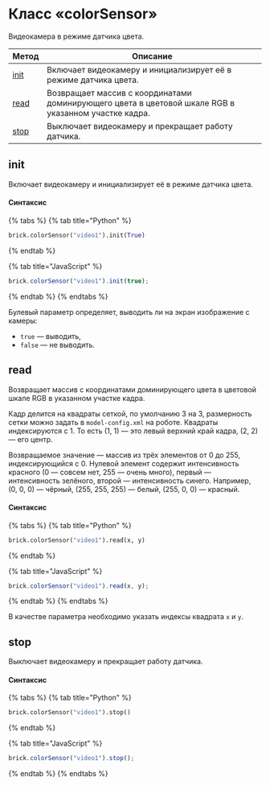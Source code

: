 # Класс «colorSensor»

Видеокамера в режиме датчика цвета.

| Метод                              | Описание                                                                                             |
| ---------------------------------- | ---------------------------------------------------------------------------------------------------- |
| [init​](class-colorsensor.md#init) | Включает видеокамеру и инициализирует её в режиме датчика цвета.                                     |
| [read​](class-colorsensor.md#read) | Возвращает массив с координатами доминирующего цвета в цветовой шкале RGB в указанном участке кадра. |
| [stop](class-colorsensor.md#stop)  | Выключает видеокамеру и прекращает работу датчика.                                                   |

## init

Включает видеокамеру и инициализирует её в режиме датчика цвета.

#### Синтаксис

{% tabs %}
{% tab title="Python" %}
```python
brick.colorSensor("video1").init(True)
```
{% endtab %}

{% tab title="JavaScript" %}
```javascript
brick.colorSensor("video1").init(true);
```
{% endtab %}
{% endtabs %}

Булевый параметр определяет, выводить ли на экран изображение с камеры:

* `true` — выводить,
* `false` — не выводить.

## read

Возвращает массив с координатами доминирующего цвета в цветовой шкале RGB в указанном участке кадра.

Кадр делится на квадраты сеткой, по умолчанию 3 на 3, размерность сетки можно задать в `model-config.xml` на роботе. Квадраты индексируются с 1. То есть (1, 1) — это левый верхний край кадра, (2, 2) — его центр.

Возвращаемое значение — массив из трёх элементов от 0 до 255, индексирующийся с 0. Нулевой элемент содержит интенсивность красного (0 — совсем нет, 255 — очень много), первый — интенсивность зелёного, второй — интенсивность синего. Например, (0, 0, 0) — чёрный, (255, 255, 255) — белый, (255, 0, 0) — красный.

#### Синтаксис

{% tabs %}
{% tab title="Python" %}
```python
brick.colorSensor("video1").read(x, y)
```
{% endtab %}

{% tab title="JavaScript" %}
```javascript
brick.colorSensor("video1").read(x, y);
```
{% endtab %}
{% endtabs %}

В качестве параметра необходимо указать индексы квадрата `x` и `y`.

## stop

Выключает видеокамеру и прекращает работу датчика.

#### Синтаксис

{% tabs %}
{% tab title="Python" %}
```python
brick.colorSensor("video1").stop()
```
{% endtab %}

{% tab title="JavaScript" %}
```javascript
brick.colorSensor("video1").stop();
```
{% endtab %}
{% endtabs %}
